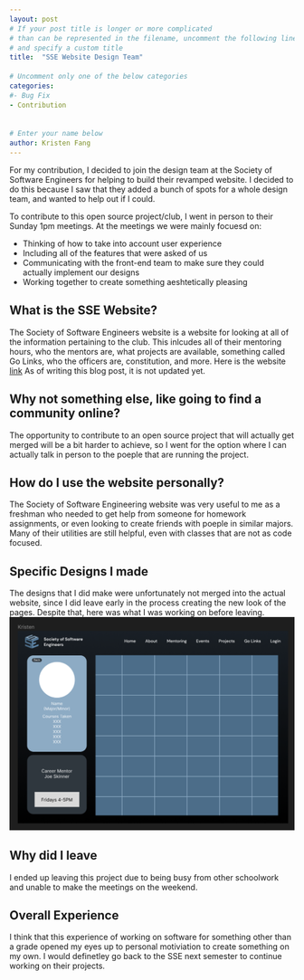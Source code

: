 ```yaml
---
layout: post
# If your post title is longer or more complicated
# than can be represented in the filename, uncomment the following line
# and specify a custom title
title:  "SSE Website Design Team"

# Uncomment only one of the below categories
categories: 
#- Bug Fix
- Contribution


# Enter your name below
author: Kristen Fang
---
```


For my contribution, I decided to join the design team at the Society of Software Engineers for helping to build their revamped website. I decided to do this because I saw that they added a bunch of spots for a whole design team, and wanted to help out if I could.

To contribute to this open source project/club, I went in person to their Sunday 1pm meetings. At the meetings we were mainly focuesd on:
- Thinking of how to take into account user experience
- Including all of the features that were asked of us
- Communicating with the front-end team to make sure they could actually implement our designs
- Working together to create something aeshtetically pleasing

## What is the SSE Website?
The Society of Software Engineers website is a website for looking at all of the information pertaining to the club. This inlcudes all of their mentoring hours, who the mentors are, what projects are available, something called Go Links, who the officers are, constitution, and more. Here is the website [link](https://sse.rit.edu/) As of writing this blog post, it is not updated yet.

## Why not something else, like going to find a community online?
The opportunity to contribute to an open source project that will actually get merged will be a bit harder to achieve, so I went for the option where I can actually talk in person to the poeple that are running the project.

## How do I use the website personally?
The Society of Software Engineering website was very useful to me as a freshman who needed to get help from someone for homework assignments, or even looking to create friends with poeple in similar majors. Many of their utilities are still helpful, even with classes that are not as code focused.

## Specific Designs I made
The designs that I did make were unfortunately not merged into the actual website, since I did leave early in the process creating the new look of the pages. Despite that, here was what I was working on before leaving. 
![Picture depicting a very early protoype](../assets/2024-05-06-SSE-Contribution-kristenfang/mentorpage.png)

## Why did I leave
I ended up leaving this project due to being busy from other schoolwork and unable to make the meetings on the weekend.

## Overall Experience
I think that this experience of working on software for something other than a grade opened my eyes up to personal motiviation to create something on my own. I would definetley go back to the SSE next semester to continue working on their projects.